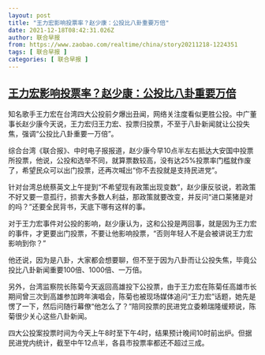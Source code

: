 ```yaml
---
layout: post
title: "王力宏影响投票率？赵少康：公投比八卦重要万倍"
date: 2021-12-18T08:42:31.026Z
author: 联合早报
from: https://www.zaobao.com/realtime/china/story20211218-1224351
tags: [ 联合早报 ]
categories: [ 联合早报 ]
---
```

<!--1639839780000-->
[王力宏影响投票率？赵少康：公投比八卦重要万倍](https://www.zaobao.com/realtime/china/story20211218-1224351)
------

<div>
<p>知名歌手王力宏在台湾四大公投前夕爆出丑闻，网络关注度看似更胜公投。中广董事长赵少康今天说，王力宏归王力宏、投票归投票，不至于八卦新闻就让公投失焦，强调“公投比八卦重要一万倍”。</p><p>综合台湾《联合报》、中时电子报报道，赵少康今早10点半左右抵达大安国中投票所投票，他说，公投和选举不同，就算票数较高，没有达25%投票率门槛就作废了，希望民众可以出门投票，还再次喊出“你不去投就是支持民进党”。</p><p>针对台湾总统蔡英文上午提到“不希望现有政策出现变数”，赵少康反驳说，若政策不好又要一意孤行，损害大多数人利益，那政策就要改变，并反问“进口莱猪是对的吗？”还要全民背书，天底下哪有这样的事。</p><section id="imu"><div id="dfp-ad-imu1">        </div></section><p>对于王力宏事件对公投的影响，赵少康认为，这和公投是两回事，就是因为王力宏的事件，才更要出门投票，不要让他影响投票，“否则年轻人不是会被讲说王力宏影响到你？”</p><p>他还说，因为是八卦，大家都会想要聊，但不至于因为八卦而让公投失焦，毕竟公投比八卦新闻重要100倍、1000倍、一万倍。</p><p>另外，台湾监察院长陈菊今天返回高雄投下公投票，由于王力宏在陈菊任高雄市长期间曾三次到高雄参加跨年演唱会，陈菊也被现场媒体追问“王力宏”话题，她先是愣了一下，然后问随行幕僚“他怎么了？”陪同投票的民进党立委赖瑞隆缓颊说，陈菊很少关心这些八卦新闻。</p><div id="innity-in-post"></div><div id="dfp-ad-midarticlespecial">        </div><p>四大公投案投票时间为今天上午8时至下午4时，结果预计晚间10时前出炉。但据民进党内统计，截至中午12点半，各县市投票率都还不超过三成。</p>      <div class="cx_paywall_placeholder" id="sph_cdp_40"></div>
</div>
